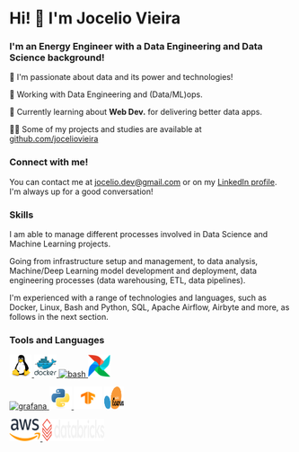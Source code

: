 # Hi! 👋 I'm Jocelio Vieira

### I'm an Energy Engineer with a Data Engineering and Data Science background!

🖤 I'm passionate about data and its power and technologies!

🔭 Working with Data Engineering and (Data/ML)ops.

🌱 Currently learning about **Web Dev.** for delivering better data apps.

👨‍💻 Some of my projects and studies are available at [github.com/joceliovieira](github.com/joceliovieira)

### Connect with me!

You can contact me at <jocelio.dev@gmail.com> or on my [LinkedIn profile](https://linkedin.com/in/joceliovieira).  
I'm always up for a good conversation!

### Skills

I am able to manage different processes involved in Data Science and Machine Learning projects.

Going from infrastructure setup and management, to data analysis, Machine/Deep Learning model development and deployment, data engineering processes (data warehousing, ETL, data pipelines).

I'm experienced with a range of technologies and languages, such as Docker, Linux, Bash and Python, SQL, Apache Airflow, Airbyte and more, as follows in the next section.

### Tools and Languages

<p align="left"> 
<a href="https://www.linux.org/" target="_blank" rel="noreferrer"> <img src="https://raw.githubusercontent.com/devicons/devicon/master/icons/linux/linux-original.svg" alt="linux" width="40" height="40"/> </a> 
<a href="https://www.docker.com/" target="_blank" rel="noreferrer">  <img src="https://raw.githubusercontent.com/devicons/devicon/master/icons/docker/docker-original-wordmark.svg" alt="docker" width="40" height="40"/> </a> 
<a href="https://www.gnu.org/software/bash/" target="_blank" rel="noreferrer"> <img src="https://raw.githubusercontent.com/odb/official-bash-logo/master/assets/Logos/Icons/SVG/64x64_white.svg" alt="bash" width="40" height="40"/> </a> 
<a href="https://airflow.apache.org/" target="_blank" rel="noreferrer"><img src="./img/pin.png" alt="airflow" width="40" height="40"/> </a>
</p>
<p>
<a href="https://grafana.com" target="_blank" rel="noreferrer"> <img src="https://www.vectorlogo.zone/logos/grafana/grafana-icon.svg" alt="grafana" width="40" height="40"/> </a> 
<a href="https://www.python.org" target="_blank" rel="noreferrer"> <img src="https://raw.githubusercontent.com/devicons/devicon/master/icons/python/python-original.svg" alt="python" width="40" height="40"/> </a> 
<img src="./img/tensorflow.png" alt="tensorflow" width="50" height="40">
<img src="img/scikit.svg" alt="scikit_learn" width="35" height="40" data-canonical-src="https://upload.wikimedia.org/wikipedia/commons/0/05/Scikit_learn_logo_small.svg">
</p>
<p>
<a href="https://aws.amazon.com/" target="_blank" rel="noreferrer"><img src="./img/aws.svg" alt="aws" width="55" height="40"/> </a>
<a href="https://www.databricks.com/" target="_blank" rel="noreferrer"><img src="./img/databricks.svg" alt="databricks" width="110" height="40"/> </a>
</p>
